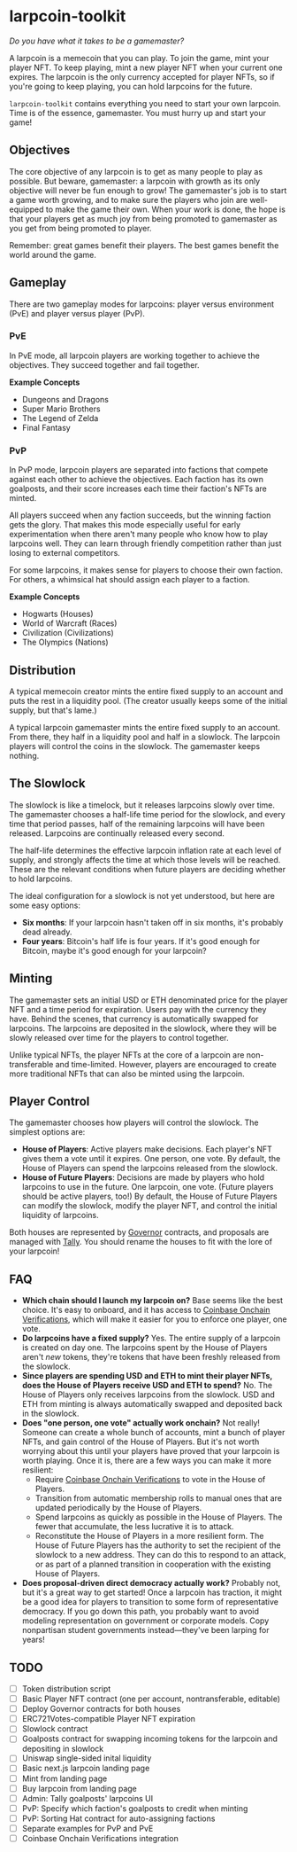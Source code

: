 larpcoin-toolkit
================

*Do you have what it takes to be a gamemaster?*

A larpcoin is a memecoin that you can play. To join the game, mint your player NFT. To keep playing, mint a new player NFT when your current one expires. The larpcoin is the only currency accepted for player NFTs, so if you're going to keep playing, you can hold larpcoins for the future.

`larpcoin-toolkit` contains everything you need to start your own larpcoin. Time is of the essence, gamemaster. You must hurry up and start your game!

## Objectives

The core objective of any larpcoin is to get as many people to play as possible. But beware, gamemaster: a larpcoin with growth as its only objective will never be fun enough to grow! The gamemaster's job is to start a game worth growing, and to make sure the players who join are well-equipped to make the game their own. When your work is done, the hope is that your players get as much joy from being promoted to gamemaster as you get from being promoted to player. 

Remember: great games benefit their players. The best games benefit the world around the game.

## Gameplay

There are two gameplay modes for larpcoins: player versus environment (PvE) and player versus player (PvP).

### PvE

In PvE mode, all larpcoin players are working together to achieve the objectives. They succeed together and fail together.

**Example Concepts**

* Dungeons and Dragons
* Super Mario Brothers
* The Legend of Zelda
* Final Fantasy

### PvP

In PvP mode, larpcoin players are separated into factions that compete against each other to achieve the objectives. Each faction has its own goalposts, and their score increases each time their faction's NFTs are minted.

All players succeed when any faction succeeds, but the winning faction gets the glory. That makes this mode especially useful for early experimentation when there aren't many people who know how to play larpcoins well. They can learn through friendly competition rather than just losing to external competitors.

For some larpcoins, it makes sense for players to choose their own faction. For others, a whimsical hat should assign each player to a faction.

**Example Concepts**

* Hogwarts (Houses)
* World of Warcraft (Races)
* Civilization (Civilizations)
* The Olympics (Nations)

## Distribution

A typical memecoin creator mints the entire fixed supply to an account and puts the rest in a liquidity pool. (The creator usually keeps some of the initial supply, but that's lame.)

A typical larpcoin gamemaster mints the entire fixed supply to an account. From there, they half in a liquidity pool and half in a slowlock. The larpcoin players will control the coins in the slowlock. The gamemaster keeps nothing.

## The Slowlock

The slowlock is like a timelock, but it releases larpcoins slowly over time. The gamemaster chooses a half-life time period for the slowlock, and every time that period passes, half of the remaining larpcoins will have been released. Larpcoins are continually released every second.

The half-life determines the effective larpcoin inflation rate at each level of supply, and strongly affects the time at which those levels will be reached. These are the relevant conditions when future players are deciding whether to hold larpcoins.

The ideal configuration for a slowlock is not yet understood, but here are some easy options:

* **Six months**: If your larpcoin hasn't taken off in six months, it's probably dead already.
* **Four years**: Bitcoin's half life is four years. If it's good enough for Bitcoin, maybe it's good enough for your larpcoin?

## Minting

The gamemaster sets an initial USD or ETH denominated price for the player NFT and a time period for expiration. Users pay with the currency they have. Behind the scenes, that currency is automatically swapped for larpcoins. The larpcoins are deposited in the slowlock, where they will be slowly released over time for the players to control together.

Unlike typical NFTs, the player NFTs at the core of a larpcoin are non-transferable and time-limited. However, players are encouraged to create more traditional NFTs that can also be minted using the larpcoin.

## Player Control

The gamemaster chooses how players will control the slowlock. The simplest options are:

* **House of Players**: Active players make decisions. Each player's NFT gives them a vote until it expires. One person, one vote. By default, the House of Players can spend the larpcoins released from the slowlock.
* **House of Future Players**: Decisions are made by players who hold larpcoins to use in the future. One larpcoin, one vote. (Future players should be active players, too!) By default, the House of Future Players can modify the slowlock, modify the player NFT, and control the initial liquidity of larpcoins.

Both houses are represented by [Governor](https://docs.tally.xyz/knowledge-base/tally/governor-framework) contracts, and proposals are managed with [Tally](https://www.tally.xyz/). You should rename the houses to fit with the lore of your larpcoin!

## FAQ

* **Which chain should I launch my larpcoin on?** Base seems like the best choice. It's easy to onboard, and it has access to [Coinbase Onchain Verifications](https://github.com/coinbase/verifications), which will make it easier for you to enforce one player, one vote.
* **Do larpcoins have a fixed supply?** Yes. The entire supply of a larpcoin is created on day one. The larpcoins spent by the House of Players aren't *new* tokens, they're tokens that have been freshly released from the slowlock.
* **Since players are spending USD and ETH to mint their player NFTs, does the House of Players receive USD and ETH to spend?** No. The House of Players only receives larpcoins from the slowlock. USD and ETH from minting is always automatically swapped and deposited back in the slowlock.
* **Does "one person, one vote" actually work onchain?** Not really! Someone can create a whole bunch of accounts, mint a bunch of player NFTs, and gain control of the House of Players. But it's not worth worrying about this until your players have proved that your larpcoin is worth playing. Once it is, there are a few ways you can make it more resilient:
    * Require [Coinbase Onchain Verifications](https://github.com/coinbase/verifications) to vote in the House of Players.
    * Transition from automatic membership rolls to manual ones that are updated periodically by the House of Players.
    * Spend larpcoins as quickly as possible in the House of Players. The fewer that accumulate, the less lucrative it is to attack.
    * Reconstitute the House of Players in a more resilient form. The House of Future Players has the authority to set the recipient of the slowlock to a new address. They can do this to respond to an attack, or as part of a planned transition in cooperation with the existing House of Players.
* **Does proposal-driven direct democracy actually work?** Probably not, but it's a great way to get started! Once a larpcoin has traction, it might be a good idea for players to transition to some form of representative democracy. If you go down this path, you probably want to avoid modeling representation on government or corporate models. Copy nonpartisan student governments instead—they've been larping for years!

## TODO

- [ ] Token distribution script
- [ ] Basic Player NFT contract (one per account, nontransferable, editable)
- [ ] Deploy Governor contracts for both houses
- [ ] ERC721Votes-compatible Player NFT expiration
- [ ] Slowlock contract
- [ ] Goalposts contract for swapping incoming tokens for the larpcoin and depositing in slowlock
- [ ] Uniswap single-sided inital liquidity
- [ ] Basic next.js larpcoin landing page
- [ ] Mint from landing page
- [ ] Buy larpcoin from landing page
- [ ] Admin: Tally goalposts' larpcoins UI
- [ ] PvP: Specify which faction's goalposts to credit when minting
- [ ] PvP: Sorting Hat contract for auto-assigning factions
- [ ] Separate examples for PvP and PvE
- [ ] Coinbase Onchain Verifications integration
